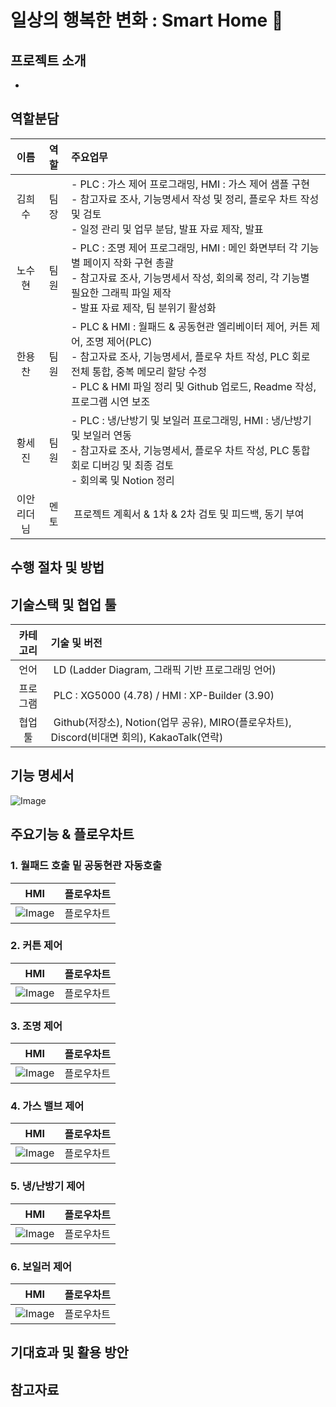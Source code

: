 # 일상의 행복한 변화 : Smart Home 🏡

## 프로젝트 소개
*
## 역할분담
|이름|역할|주요업무|
  |:---:|:---:|:---|
  |김희수|팀장|- PLC : 가스 제어 프로그래밍, HMI : 가스 제어 샘플 구현 <br>- 참고자료 조사, 기능명세서 작성 및 정리, 플로우 차트 작성 및 검토<br>- 일정 관리 및 업무 분담, 발표 자료 제작, 발표|
  |노수현|팀원|- PLC : 조명 제어 프로그래밍, HMI : 메인 화면부터 각 기능별 페이지 작화 구현 총괄<br>- 참고자료 조사, 기능명세서 작성, 회의록 정리, 각 기능별 필요한 그래픽 파일 제작<br>- 발표 자료 제작, 팀 분위기 활성화|
  |한용찬|팀원|- PLC & HMI : 월패드 & 공동현관 엘리베이터 제어, 커튼 제어, 조명 제어(PLC)<br>- 참고자료 조사, 기능명세서, 플로우 차트 작성, PLC 회로 전체 통합, 중복 메모리 할당 수정<br>- PLC & HMI 파일 정리 및 Github 업로드, Readme 작성, 프로그램 시연 보조|
  |황세진|팀원|- PLC : 냉/난방기 및 보일러 프로그래밍, HMI : 냉/난방기 및 보일러 연동<br>- 참고자료 조사, 기능명세서, 플로우 차트 작성, PLC 통합 회로 디버깅 및 최종 검토<br>- 회의록 및 Notion 정리|
   |이안<br>리더님|멘토| 프로젝트 계획서 & 1차 & 2차 검토 및 피드백, 동기 부여|
## 수행 절차 및 방법
  
## 기술스택 및 협업 툴
|카테고리|기술 및 버전|
  |:---:|:---|
  |언어| LD (Ladder Diagram, 그래픽 기반 프로그래밍 언어)|
  |프로그램| PLC : XG5000 (4.78) / HMI : XP-Builder (3.90)|
  |협업 툴| Github(저장소), Notion(업무 공유), MIRO(플로우차트), Discord(비대면 회의), KakaoTalk(연락) |
## 기능 명세서
![Image](https://github.com/user-attachments/assets/056881e1-414b-4508-b271-02a892e8e601)
## 

## 주요기능 & 플로우차트
### 1. 월패드 호출 밑 공동현관 자동호출
|HMI|플로우차트|
  |:---:|:---:|
  |![Image](https://github.com/user-attachments/assets/5e2e0e40-8e51-41b5-a9df-172bcfbe4a4e)|플로우차트|
### 2. 커튼 제어
|HMI|플로우차트|
  |:---:|:---:|
  |![Image](https://github.com/user-attachments/assets/5394c489-4029-4005-aace-dd2ba9ce28f1)|플로우차트|
### 3. 조명 제어
|HMI|플로우차트|
  |:---:|:---:|
  |![Image](https://github.com/user-attachments/assets/7c3829e5-06f9-4665-ba49-d9610b4bb2d4)|플로우차트|
### 4. 가스 밸브 제어
|HMI|플로우차트|
  |:---:|:---:|
  |![Image](https://github.com/user-attachments/assets/90f4ed60-ad4e-42e7-b922-c4104ad6c279)|플로우차트|
### 5. 냉/난방기 제어
|HMI|플로우차트|
  |:---:|:---:|
  |![Image](https://github.com/user-attachments/assets/3a3c2445-b948-4206-b3e0-32a0bd0920e5)|플로우차트|
### 6. 보일러 제어
|HMI|플로우차트|
  |:---:|:---:|
  |![Image](https://github.com/user-attachments/assets/baaa9c08-0a88-485b-b37c-d80c052eb95d)|플로우차트|


## 기대효과 및 활용 방안

## 참고자료


